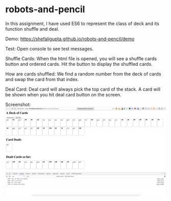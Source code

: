 # robots-and-pencil

In this assignment, I have used ES6 to represent the class of deck and its function shuffle and deal.

Demo: https://shefaligupta.github.io/robots-and-pencil/demo

Test: Open console to see test messages.

Shuffle Cards:
When the html file is opened, you will see a shuffle cards button and ordered cards.
Hit the button to display the shuffled cards.

How are cards shuffled: We find a random number from the deck of cards and swap the card from that index.

Deal Card:
Deal card will always pick the top card of the stack. A card will be shown when you hit deal card button on the screen.

Screenshot:
![Screenshot](/screenshot/screen.png)